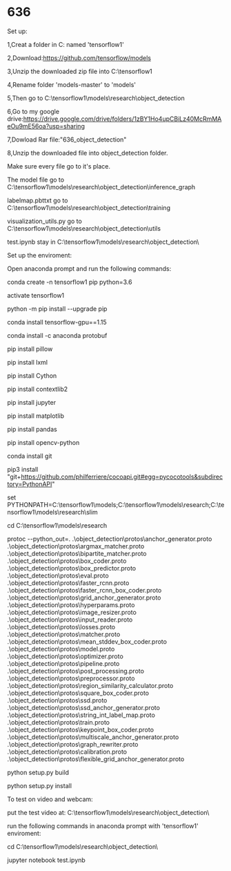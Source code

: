 # 636

   Set up:

1,Creat a folder in C: named 'tensorflow1'

2,Download:https://github.com/tensorflow/models

3,Unzip the downloaded zip file into C:\tensorflow1

4,Rename folder 'models-master' to 'models'

5,Then go to C:\tensorflow1\models\research\object_detection

6,Go to my google drive:https://drive.google.com/drive/folders/1zBY1Ho4upCBiLz40McRmMAeOu9mE56oa?usp=sharing

7,Dowload Rar file:"636_object_detection" 
  
8,Unzip the downloaded file into object_detection folder.

  Make sure every file go to it's place.
  
  The model file go to C:\tensorflow1\models\research\object_detection\inference_graph
  
  labelmap.pbttxt go to C:\tensorflow1\models\research\object_detection\training
  
  visualization_utils.py go to C:\tensorflow1\models\research\object_detection\utils
  
  test.ipynb stay in C:\tensorflow1\models\research\object_detection\

   Set up the enviroment:

Open anaconda prompt and run the following commands:

conda create -n tensorflow1 pip python=3.6

activate tensorflow1

python -m pip install --upgrade pip

conda install tensorflow-gpu==1.15

conda install -c anaconda protobuf

pip install pillow

pip install lxml

pip install Cython

pip install contextlib2

pip install jupyter

pip install matplotlib

pip install pandas

pip install opencv-python

conda install git   

pip3 install "git+https://github.com/philferriere/cocoapi.git#egg=pycocotools&subdirectory=PythonAPI"

set PYTHONPATH=C:\tensorflow1\models;C:\tensorflow1\models\research;C:\tensorflow1\models\research\slim

cd C:\tensorflow1\models\research

protoc --python_out=. .\object_detection\protos\anchor_generator.proto .\object_detection\protos\argmax_matcher.proto .\object_detection\protos\bipartite_matcher.proto .\object_detection\protos\box_coder.proto .\object_detection\protos\box_predictor.proto .\object_detection\protos\eval.proto .\object_detection\protos\faster_rcnn.proto .\object_detection\protos\faster_rcnn_box_coder.proto .\object_detection\protos\grid_anchor_generator.proto .\object_detection\protos\hyperparams.proto .\object_detection\protos\image_resizer.proto .\object_detection\protos\input_reader.proto .\object_detection\protos\losses.proto .\object_detection\protos\matcher.proto .\object_detection\protos\mean_stddev_box_coder.proto .\object_detection\protos\model.proto .\object_detection\protos\optimizer.proto .\object_detection\protos\pipeline.proto .\object_detection\protos\post_processing.proto .\object_detection\protos\preprocessor.proto .\object_detection\protos\region_similarity_calculator.proto .\object_detection\protos\square_box_coder.proto .\object_detection\protos\ssd.proto .\object_detection\protos\ssd_anchor_generator.proto .\object_detection\protos\string_int_label_map.proto .\object_detection\protos\train.proto .\object_detection\protos\keypoint_box_coder.proto .\object_detection\protos\multiscale_anchor_generator.proto .\object_detection\protos\graph_rewriter.proto .\object_detection\protos\calibration.proto .\object_detection\protos\flexible_grid_anchor_generator.proto

python setup.py build

python setup.py install



   To test on video and webcam:

put the test video at:  C:\tensorflow1\models\research\object_detection\

run the following commands in anaconda prompt with 'tensorflow1' enviroment:

cd C:\tensorflow1\models\research\object_detection\

jupyter notebook test.ipynb




